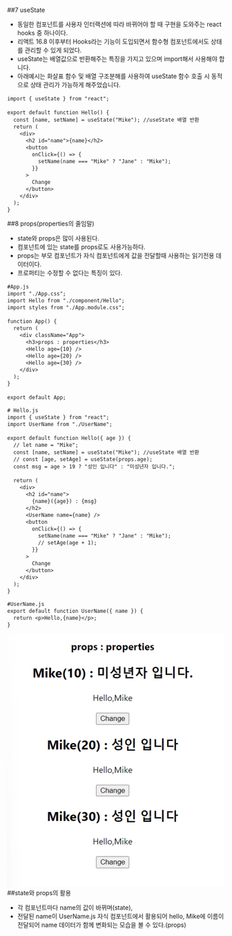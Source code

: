 ##7 useState

- 동일한 컴포넌트를 사용자 인터랙션에 따라 바뀌어야 할 때 구현을 도와주는 react hooks 중 하나이다.
- 리액트 16.8 이후부터 Hooks라는 기능이 도입되면서 함수형 컴포넌트에서도 상태를 관리할 수 있게 되었다.
- useState는 배열값으로 반환해주는 특징을 가지고 있으며 import해서 사용해야 합니다.
- 아래예시는 화살표 함수 및 배열 구조분해를 사용하여 useState 함수 호출 시 동적으로 상태 관리가 가능하게 해주었습니다.

```
import { useState } from "react";

export default function Hello() {
  const [name, setName] = useState("Mike"); //useState 배열 반환
  return (
    <div>
      <h2 id="name">{name}</h2>
      <button
        onClick={() => {
          setName(name === "Mike" ? "Jane" : "Mike");
        }}
      >
        Change
      </button>
    </div>
  );
}
```

##8 props(properties의 줄임말)

- state와 props은 많이 사용된다.
- 컴포넌트에 있는 state를 props로도 사용가능하다.
- props는 부모 컴포넌트가 자식 컴포넌트에게 값을 전달할때 사용하는 읽기전용 데이터이다.
- 프로퍼티는 수정할 수 없다는 특징이 있다.

```
#App.js
import "./App.css";
import Hello from "./component/Hello";
import styles from "./App.module.css";

function App() {
  return (
    <div className="App">
      <h3>props : properties</h3>
      <Hello age={10} />
      <Hello age={20} />
      <Hello age={30} />
    </div>
  );
}

export default App;
```

```
# Hello.js
import { useState } from "react";
import UserName from "./UserName";

export default function Hello({ age }) {
  // let name = "Mike";
  const [name, setName] = useState("Mike"); //useState 배열 반환
  // const [age, setAge] = useState(props.age);
  const msg = age > 19 ? "성인 입니다" : "미성년자 입니다.";

  return (
    <div>
      <h2 id="name">
        {name}({age}) : {msg}
      </h2>
      <UserName name={name} />
      <button
        onClick={() => {
          setName(name === "Mike" ? "Jane" : "Mike");
          // setAge(age + 1);
        }}
      >
        Change
      </button>
    </div>
  );
}
```

```
#UserName.js
export default function UserName({ name }) {
  return <p>Hello,{name}</p>;
}
```

![](2022-04-23-12-56-59.png)
##state와 props의 활용

- 각 컴포넌트마다 name의 값이 바뀌며(state),
- 전달된 name이 UserName.js 자식 컴포넌트에서 활용되어 hello, Mike에 이름이 전달되어 name 데이터가 함께 변화되는 모습을 볼 수 있다.(props)
